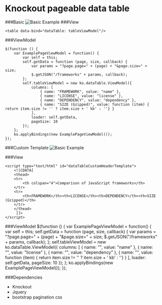 Knockout pageable data table
=============================

###Basic
![Basic Example](https://raw.github.com/labory/knockout-bootstrap-data-table/master/assets/basic-example.png)
###View

    <table data-bind="dataTable: tableViewModel"/>

###ViewModel

    $(function () {
        var ExamplePageViewModel = function() {
            var self = this;
            self.getData = function (page, size, callback) {
                var params = "?page.page=" + (page) + "&page.size=" + size;
                $.getJSON("/frameworks" + params, callback);
            };
            self.tableViewModel = new ko.dataTable.ViewModel({
                columns: [
                    { name: "FRAMEWORK", value: "name" },
                    { name: "LICENSE", value: "license" },
                    { name: "DEPENDENCY", value: "dependency" },
                    { name: "SIZE (Gzipped)", value: function (item) { return item.size != '' ? item.size + ' kb' : ''} }
                ],
                loader: self.getData,
                pageSize: 10
            });
        };
        ko.applyBindings(new ExamplePageViewModel());
    });
    
###Custom Template
![Basic Example](https://raw.github.com/labory/knockout-bootstrap-data-table/master/assets/custom-template-example.png)

###View
    <table data-bind="dataTable: tableViewModel, tableHeaderTemplate: 'dataTableCustomHeaderTemplate'"/>

    <script type="text/html" id="dataTableCustomHeaderTemplate">
        <![CDATA[
        <thead>
        <tr>
            <th colspan="4">Comparison of JavaScript frameworks</th>
        </tr>
        <tr>
            <th>FRAMEWORK</th><th>LICENSE</th><th>DEPENDENCY</th><th>SIZE (Gzipped)</th>
        </tr>
        </thead>
         ]]>
    </script>

###ViewModel
        $(function () {
            var ExamplePageViewModel = function() {
                var self = this;
                self.getData = function (page, size, callback) {
                    var params = "?page.page=" + (page) + "&page.size=" + size;
                    $.getJSON("/frameworks" + params, callback);
                };
                self.tableViewModel = new ko.dataTable.ViewModel({
                    columns: [
                        { name: "", value: "name" },
                        { name: "", value: "license" },
                        { name: "", value: "dependency" },
                        { name: "", value: function (item) { return item.size != '' ? item.size + ' kb' : ''} }
                    ],
                    loader: self.getData,
                    pageSize: 10
                });
            };
            ko.applyBindings(new ExamplePageViewModel());
        });


###Dependencies
  * Knockout
  * Jquery
  * bootstrap pagination css
